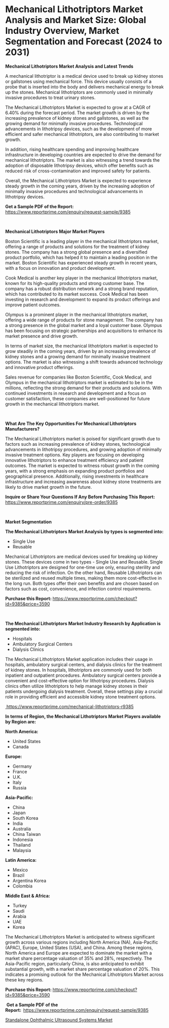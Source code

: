 <p><h1>Mechanical Lithotriptors Market Analysis and Market Size: Global Industry Overview, Market Segmentation and Forecast (2024 to 2031)</h1></p><p><strong>Mechanical Lithotriptors Market Analysis and Latest Trends</strong></p>
<p><p>A mechanical lithotriptor is a medical device used to break up kidney stones or gallstones using mechanical force. This device usually consists of a probe that is inserted into the body and delivers mechanical energy to break up the stones. Mechanical lithotriptors are commonly used in minimally invasive procedures to treat urinary stones.</p><p>The Mechanical Lithotriptors Market is expected to grow at a CAGR of 6.40% during the forecast period. The market growth is driven by the increasing prevalence of kidney stones and gallstones, as well as the growing demand for minimally invasive procedures. Technological advancements in lithotripsy devices, such as the development of more efficient and safer mechanical lithotriptors, are also contributing to market growth.</p><p>In addition, rising healthcare spending and improving healthcare infrastructure in developing countries are expected to drive the demand for mechanical lithotriptors. The market is also witnessing a trend towards the adoption of disposable lithotripsy devices, which offer benefits such as reduced risk of cross-contamination and improved safety for patients.</p><p>Overall, the Mechanical Lithotriptors Market is expected to experience steady growth in the coming years, driven by the increasing adoption of minimally invasive procedures and technological advancements in lithotripsy devices.</p></p>
<p><strong>Get a Sample PDF of the Report:&nbsp;</strong> <a href="https://www.reportprime.com/enquiry/request-sample/9385">https://www.reportprime.com/enquiry/request-sample/9385</a></p>
<p>&nbsp;</p>
<p><strong>Mechanical Lithotriptors Major Market Players</strong></p>
<p><p>Boston Scientific is a leading player in the mechanical lithotriptors market, offering a range of products and solutions for the treatment of kidney stones. The company has a strong global presence and a diversified product portfolio, which has helped it to maintain a leading position in the market. Boston Scientific has experienced steady growth in recent years, with a focus on innovation and product development.</p><p>Cook Medical is another key player in the mechanical lithotriptors market, known for its high-quality products and strong customer base. The company has a robust distribution network and a strong brand reputation, which has contributed to its market success. Cook Medical has been investing in research and development to expand its product offerings and improve patient outcomes.</p><p>Olympus is a prominent player in the mechanical lithotriptors market, offering a wide range of products for stone management. The company has a strong presence in the global market and a loyal customer base. Olympus has been focusing on strategic partnerships and acquisitions to enhance its market presence and drive growth.</p><p>In terms of market size, the mechanical lithotriptors market is expected to grow steadily in the coming years, driven by an increasing prevalence of kidney stones and a growing demand for minimally invasive treatment options. The market is also witnessing a shift towards advanced technology and innovative product offerings.</p><p>Sales revenue for companies like Boston Scientific, Cook Medical, and Olympus in the mechanical lithotriptors market is estimated to be in the millions, reflecting the strong demand for their products and solutions. With continued investments in research and development and a focus on customer satisfaction, these companies are well-positioned for future growth in the mechanical lithotriptors market.</p></p>
<p>&nbsp;</p>
<p><strong>What Are The Key Opportunities For Mechanical Lithotriptors Manufacturers?</strong></p>
<p><p>The Mechanical Lithotriptors market is poised for significant growth due to factors such as increasing prevalence of kidney stones, technological advancements in lithotripsy procedures, and growing adoption of minimally invasive treatment options. Key players are focusing on developing innovative lithotriptors to enhance treatment efficiency and patient outcomes. The market is expected to witness robust growth in the coming years, with a strong emphasis on expanding product portfolios and geographical presence. Additionally, rising investments in healthcare infrastructure and increasing awareness about kidney stone treatments are likely to drive market growth in the future.</p></p>
<p><strong>Inquire or Share Your Questions If Any Before Purchasing This Report:</strong> <a href="https://www.reportprime.com/enquiry/pre-order/9385">https://www.reportprime.com/enquiry/pre-order/9385</a></p>
<p>&nbsp;</p>
<p><strong>Market Segmentation</strong></p>
<p><strong>The Mechanical Lithotriptors Market Analysis by types is segmented into:</strong></p>
<p><ul><li>Single Use</li><li>Reusable</li></ul></p>
<p><p>Mechanical Lithotriptors are medical devices used for breaking up kidney stones. These devices come in two types - Single Use and Reusable. Single Use Lithotriptors are designed for one-time use only, ensuring sterility and reducing the risk of infection. On the other hand, Reusable Lithotriptors can be sterilized and reused multiple times, making them more cost-effective in the long run. Both types offer their own benefits and are chosen based on factors such as cost, convenience, and infection control requirements.</p></p>
<p><strong>Purchase this Report:&nbsp;</strong><a href="https://www.reportprime.com/checkout?id=9385&price=3590">https://www.reportprime.com/checkout?id=9385&price=3590</a></p>
<p>&nbsp;</p>
<p><strong>The Mechanical Lithotriptors Market Industry Research by Application is segmented into:</strong></p>
<p><ul><li>Hospitals</li><li>Ambulatory Surgical Centers</li><li>Dialysis Clinics</li></ul></p>
<p><p>The Mechanical Lithotriptors Market application includes their usage in hospitals, ambulatory surgical centers, and dialysis clinics for the treatment of kidney stones. In hospitals, lithotriptors are commonly used for both inpatient and outpatient procedures. Ambulatory surgical centers provide a convenient and cost-effective option for lithotripsy procedures. Dialysis clinics often utilize lithotriptors to help manage kidney stones in their patients undergoing dialysis treatment. Overall, these settings play a crucial role in providing efficient and accessible kidney stone treatment options.</p></p>
<p><a href="https://www.reportprime.com/mechanical-lithotriptors-r9385">&nbsp;https://www.reportprime.com/mechanical-lithotriptors-r9385</a></p>
<p><strong>In terms of Region, the Mechanical Lithotriptors Market Players available by Region are:</strong></p>
<p>
    <p> <strong> North America: </strong>
        <ul>
            <li>United States</li>
            <li>Canada</li>
        </ul>
        </p> 
    <p> <strong> Europe: </strong>
        <ul>
            <li>Germany</li>
            <li>France</li>
            <li>U.K.</li>
            <li>Italy</li>
            <li>Russia</li>
        </ul>
        </p> 
    <p> <strong> Asia-Pacific: </strong>
        <ul>
            <li>China</li>
            <li>Japan</li>
            <li>South Korea</li>
            <li>India</li>
            <li>Australia</li>
            <li>China Taiwan</li>
            <li>Indonesia</li>
            <li>Thailand</li>
            <li>Malaysia</li>
        </ul>
        </p> 
    <p> <strong> Latin America: </strong>
        <ul>
            <li>Mexico</li>
            <li>Brazil</li>
            <li>Argentina Korea</li>
            <li>Colombia</li>
        </ul>
        </p> 
    <p> <strong> Middle East & Africa: </strong>
        <ul>
            <li>Turkey</li>
            <li>Saudi</li>
            <li>Arabia</li>
            <li>UAE</li>
            <li>Korea</li>
        </ul>
    </p>
    </p>
<p><p>The Mechanical Lithotriptors Market is anticipated to witness significant growth across various regions including North America (NA), Asia-Pacific (APAC), Europe, United States (USA), and China. Among these regions, North America and Europe are expected to dominate the market with a market share percentage valuation of 35% and 28%, respectively. The Asia-Pacific region, particularly China, is also anticipated to exhibit substantial growth, with a market share percentage valuation of 20%. This indicates a promising outlook for the Mechanical Lithotriptors Market across these key regions.</p></p>
<p><strong>Purchase this Report: </strong><a href="https://www.reportprime.com/checkout?id=9385&price=3590">https://www.reportprime.com/checkout?id=9385&price=3590</a></p>
<p>&nbsp;<strong>Get a Sample PDF of the Report:&nbsp;&nbsp;</strong><a href="https://www.reportprime.com/enquiry/request-sample/9385">https://www.reportprime.com/enquiry/request-sample/9385</a></p>
<p><strong></strong></p>
<p><p><a href="https://github.com/pizolina/Market-Research-Report-List-4/blob/main/standalone-ophthalmic-ultrasound-systems-market.md">Standalone Ophthalmic Ultrasound Systems Market</a></p></p>